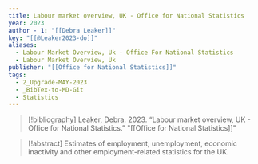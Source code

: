 ```yaml
---
title: Labour market overview, UK - Office for National Statistics
year: 2023
author - 1: "[[Debra Leaker]]"
key: "[[@Leaker2023-do]]"
aliases:
  - Labour Market Overview, Uk - Office For National Statistics
  - Labour Market Overview, Uk
publisher: "[[Office for National Statistics]]"
tags:
  - 2_Upgrade-MAY-2023
  - _BibTex-to-MD-Git
  - Statistics
---
```


> [!bibliography]
> Leaker, Debra. 2023. “Labour market overview, UK - Office for National Statistics.” "[[Office for National Statistics]]"

> [!abstract]
> Estimates of employment, unemployment, economic inactivity and other employment-related statistics for the UK.